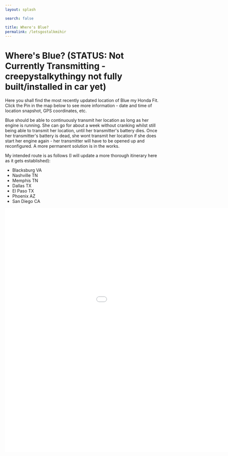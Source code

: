 ```yaml
---
layout: splash

search: false

title: Where's Blue? 
permalink: /letsgostalkmihir
---
```


# Where's Blue? (STATUS: Not Currently Transmitting - creepystalkythingy not fully built/installed in car yet)

Here you shall find the most recently updated location of Blue my Honda Fit. Click the Pin in the map below to see more information - date and time of location snapshot, GPS coordinates, etc. 

Blue should be able to continuously transmit her location as long as her engine is running. She can go for about a week without cranking whilst still being able to transmit her location, until her transmitter's battery dies. Once her transmitter's battery is dead, she wont transmit her location if she does start her engine again - her transmitter will have to be opened up and reconfigured. A more permanent solution is in the works.

My intended route is as follows (I will update a more thorough itinerary here as it gets established):
- Blacksburg VA
- Nashville TN
- Memphis TN
- Dallas TX
- El Paso TX
- Phoenix AZ
- San Diego CA

<p align="center">
    <iframe name="fmeeframe" style="width: 1200px; height: 800px" frameborder="0" scrolling="no" marginheight="0" marginwidth="0" src="//www.followmee.com/maps.aspx?key=0e9b2deaf825b3370a4e7fe1cf4f341d&username=orangesapples&type=2&deviceid=12452254&function=currentfordevice&rt=1"></iframe>
</p>
